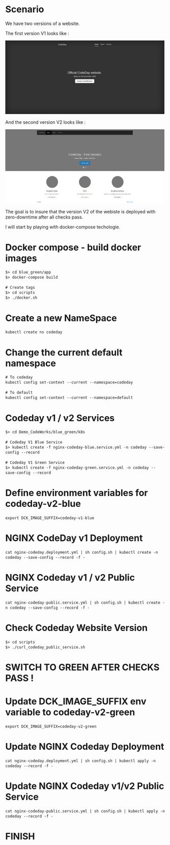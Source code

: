 Scenario
===
We have two versions of a website.

The first version V1 looks like : 

<img src="./screenshots/codeday_v1.png" alt="v1" width="500"/>

And the second version V2 looks like : 

<img src="./screenshots/codeday_v2.png" alt="v2" width="500"/>

The goal is to insure that the version V2 of the webiste is deployed with zero-downtime after all checks pass.

I will start by playing with docker-compose techologie.

Docker compose - build docker images
===
    $> cd blue_green/app
    $> docker-compose build

    # Create tags
    $> cd scripts
    $> ./docker.sh

Create a new NameSpace 
===
    kubectl create ns codeday

Change the current default namespace 
=== 

    # To codeday
    kubectl config set-context --current --namespace=codeday

    # To default
    kubectl config set-context --current --namespace=default

Codeday v1 / v2 Services 
=== 

    $> cd Demo_CodeWorks/blue_green/k8s

    # Codeday V1 Blue Service
    $> kubectl create -f nginx-codeday-blue.service.yml -n codeday --save-config --record

    # Codeday V1 Green Service
    $> kubectl create -f nginx-codeday-green.service.yml -n codeday --save-config --record

Define environment variables for codeday-v2-blue 
===

    export DCK_IMAGE_SUFFIX=codeday-v1-blue

NGINX CodeDay v1 Deployment 
===
    cat nginx-codeday.deployment.yml | sh config.sh | kubectl create -n codeday --save-config --record -f -

NGINX Codeday v1 / v2 Public Service 
=== 
    cat nginx-codeday-public.service.yml | sh config.sh | kubectl create -n codeday --save-config --record -f -

Check Codeday Website Version 
=== 
    $> cd scripts
    $> ./curl_codeday_public_service.sh

# ###################################
# SWITCH TO GREEN AFTER CHECKS PASS !
# ###################################

Update DCK_IMAGE_SUFFIX env variable to codeday-v2-green 
===
    export DCK_IMAGE_SUFFIX=codeday-v2-green

Update NGINX Codeday Deployment 
===
    cat nginx-codeday.deployment.yml | sh config.sh | kubectl apply -n codeday --record -f -

Update NGINX Codeday v1/v2 Public Service 
===
    cat nginx-codeday-public.service.yml | sh config.sh | kubectl apply -n codeday --record -f -

# ######
# FINISH